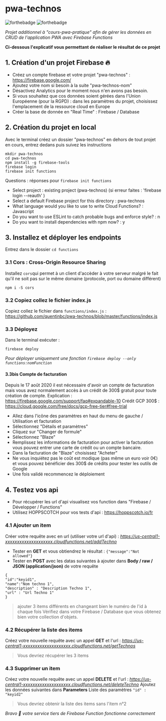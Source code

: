 # pwa-technos
![forthebadge](https://forthebadge.com/images/badges/built-with-love.svg) ![forthebadge](https://forthebadge.com/images/badges/made-with-javascript.svg)

_Projet additionnel à "cours-pwa-pratique" afin de gérer les données en CRUD de l'application PWA avec Firebase Functions_

**Ci-dessous l'explicatif vous permettant de réaliser le résultat de ce projet**


## 1. Création d'un projet Firebase 🔥
* Créez un compte firebase et votre projet "pwa-technos" : https://firebase.google.com/
* Ajoutez votre nom si besoin à la suite "pwa-technos-nom"
* Désactivez Analytics pour le moment nous n'en avons pas besoin.
* Si vous souhaitez que cos données soient gérées dans l'Union Européenne (pour la RGPD) : dans les paramètres du projet, choisissez l'emplacement de la ressource cloud en Europe
* Créer la base de donnée en "Real Time" : Firebase / Database


## 2. Création du projet en local
Avec le terminal créez un dossier "pwa-technos" en dehors de tout projet en cours, entrez dedans puis suivez les instructions
```
mkdir pwa-technos
cd pwa-technos
npm install -g firebase-tools
firebase login
firebase init functions
```

Questions : réponses pour ``firebase init functions``

- Select project : existing project (pwa-technos) (si erreur faites : 'firebase login --reauth' )
- Select a default Firebase project for this directory : pwa-technos
- What language would you like to use to write Cloud Functions? : Javascript
- Do you want to use ESLint to catch probable bugs and enforce style? : n
- Do you want to install dependencies with npm now? : y


## 3. Installez et déployer les endpoints
Entrez dans le dossier ``cd functions``


### 3.1 Cors : Cross-Origin Resource Sharing
Installez ``cors``qui permet à un client d'accèder à votre serveur malgré le fait qu'il ne soit pas sur le même domaine (protocole, port ou domaine différent)
```
npm i -S cors
```


### 3.2 Copiez collez le fichier index.js
Copiez collez le fichier dans ``functions/index.js`` : 
https://github.com/quentinbc/pwa-technos/blob/master/functions/index.js


### 3.3 Déployez
Dans le terminal exécuter : 
```
firebase deploy
```
_Pour déployer uniquement une fonction ``firebase deploy --only functions:nomFunction``_

#### 3.3bis Compte de facturation
Depuis le 17 août 2020 il est nécessaire d'avoir un compte de facturation mais vous avez normalement accès à un crédit de 300$ gratuit pour toute création de compte.
Explication : https://firebase.google.com/support/faq#expandable-10
Crédit GCP 300$ : https://cloud.google.com/free/docs/gcp-free-tier#free-trial

- Allez dans l'icône des paramètres en haut du menu de gauche / Utilisation et facturation
- Sélectionnez "Détails et paramètres"
- Cliquez sur "Changer de formule"
- Sélectionnez "Blaze"
- Remplissez les informations de facturation pour activer la facturation vous pouvez entrer une carte de crédit ou un compte bancaire.
- Dans la facturation de "Blaze" choisissez "Acheter"
- Ne vous inquiétez pas le coût est modique (pas même un euro voir 0€) et vous pouvez bénéficier des 300$ de crédits pour tester les outils de Google
- Une fois validé recommencez le déploiement


## 4. Testez vos api
* Pour récupérer les url d'api visualisez vos function dans "Firebase / Développer / Functions" 
* Utilisez HOPPSCOTCH pour vos tests d'api : https://hoppscotch.io/fr


### 4.1 Ajouter un item
Créer votre requête avec en url (utiliser votre url d'api) : _https://us-central1-xxxxxxxxxxxxxxxxxxxx.cloudfunctions.net/addTechno_
* Tester en **GET** et vous obtiendrez le résultat : ``{"message":"Not allowed"}``
* Tester en **POST** avec les datas suivantes à ajouter dans **Body / raw / JSON (application/json)** de votre requête
```
{
"id":"keyid1",
"name":"Nom techno 1",
"description" : "Description Techno 1",
"url" : "Url Techno 1"
}
```
> ajouter 3 items différents en changeant bien le numéro de l'id à chaque fois
Vérifiez dans votre Firebase / Database que vous obtenez bien votre collection d'objets.


### 4.2 Récupérer la liste des items
Créez votre nouvelle requête avec un appel **GET** et l'url : _https://us-central1-xxxxxxxxxxxxxxxxxxxx.cloudfunctions.net/getTechnos_
> Vous devriez récupérer les 3 items


### 4.3 Supprimer un item
Créez votre nouvelle requête avec un appel **DELETE** et l'url : _https://us-central1-xxxxxxxxxxxxxxxxxxxx.cloudfunctions.net/deleteTechno_
Ajoutez les données suivantes dans **Parameters** Liste des paramètres ``"id" : "keyid2"``
> Vous devriez obtenir la liste des items sans l'item n°2



_Bravo 👏 votre service tiers de Firebase Function fonctionne correctement_
